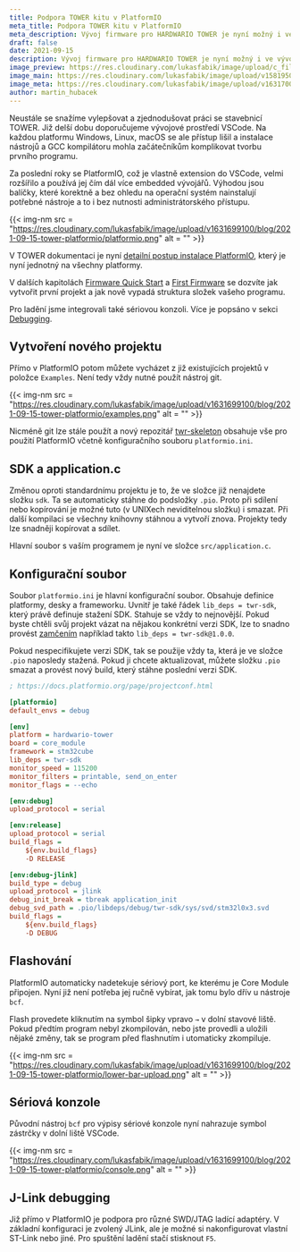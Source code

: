 ```yaml
---
title: Podpora TOWER kitu v PlatformIO
meta_title: Podpora TOWER kitu v PlatformIO
meta_description: Vývoj firmware pro HARDWARIO TOWER je nyní možný i ve vývojovém prostředí PlatformIO. Neustále se snažíme vylepšovat a zjednodušovat práci se stavebnicí TOWER. Již delší dobu doporučujeme vývojové prostředí VSCode. Na každou platformu Windows, Linux, macOS se ale přístup lišil a instalace nástrojů a GCC kompilátoru mohla začátečníkům komplikovat tvorbu prvního programu.
draft: false
date: 2021-09-15
description: Vývoj firmware pro HARDWARIO TOWER je nyní možný i ve vývojovém prostředí PlatformIO.
image_preview: https://res.cloudinary.com/lukasfabik/image/upload/c_fill,h_800,w_800/v1631699535/blog/2021-09-15-tower-platformio/platformio-blog.png
image_main: https://res.cloudinary.com/lukasfabik/image/upload/v1581950249/blog/wide_placeholder.jpg
image_meta: https://res.cloudinary.com/lukasfabik/image/upload/v1631700679/blog/2021-09-15-tower-platformio/blog-platformioArtboard_1_2x.png
author: martin_hubacek
---
```


Neustále se snažíme vylepšovat a zjednodušovat práci se stavebnicí TOWER. Již delší dobu doporučujeme vývojové prostředí VSCode. Na každou platformu Windows, Linux, macOS se ale přístup lišil a instalace nástrojů a GCC kompilátoru mohla začátečníkům komplikovat tvorbu prvního programu.

Za poslední roky se PlatformIO, což je vlastně extension do VSCode, velmi rozšířilo a používá jej čím dál více embedded vývojářů. Výhodou jsou balíčky, které korektně a bez ohledu na operační systém nainstalují potřebné nástroje a to i bez nutnosti administrátorského přístupu.

{{< img-nm src = "https://res.cloudinary.com/lukasfabik/image/upload/v1631699100/blog/2021-09-15-tower-platformio/platformio.png" alt = "" >}}

V TOWER dokumentaci je nyní [detailní postup instalace PlatformIO](https://tower.hardwario.com/en/latest/firmware/platformio-installation/), který je nyní jednotný na všechny platformy.

V dalších kapitolách [Firmware Quick Start](https://tower.hardwario.com/en/latest/firmware/firmware-quick-start/) a [First Firmware](https://tower.hardwario.com/en/latest/firmware/blank-start/) se dozvíte jak vytvořit první projekt a jak nově vypadá struktura složek vašeho programu.

Pro ladění jsme integrovali také sériovou konzoli. Více je popsáno v sekci [Debugging](https://tower.hardwario.com/en/latest/firmware/debugging/).

## Vytvoření nového projektu

Přímo v PlatformIO potom můžete vycházet z již existujících projektů v položce `Examples`. Není tedy vždy nutné použít nástroj git.

{{< img-nm src = "https://res.cloudinary.com/lukasfabik/image/upload/v1631699100/blog/2021-09-15-tower-platformio/examples.png" alt = "" >}}


Nicméně git lze stále použít a nový repozitář [twr-skeleton](https://github.com/hardwario/twr-skeleton) obsahuje vše pro použití PlatformIO včetně konfiguračního souboru `platformio.ini`.

## SDK a application.c

Změnou oproti standardnímu projektu je to, že ve složce již nenajdete složku `sdk`. Ta se automaticky stáhne do podsložky `.pio`. Proto při sdílení nebo kopírování je možné tuto (v UNIXech neviditelnou složku) i smazat. Při další kompilaci se všechny knihovny stáhnou a vytvoří znova.
Projekty tedy lze snadněji kopírovat a sdílet.

Hlavní soubor s vaším programem je nyní ve složce `src/application.c`.

## Konfigurační soubor

Soubor `platformio.ini` je hlavní konfigurační soubor. Obsahuje definice platformy, desky a frameworku. Uvnitř je také řádek `lib_deps = twr-sdk`, který právě definuje stažení SDK. Stahuje se vždy to nejnovější. Pokud byste chtěli svůj projekt vázat na nějakou konkrétní verzi SDK, lze to snadno provést [zamčením](https://docs.platformio.org/en/latest/projectconf/section_env_library.html#lib-deps) například takto `lib_deps = twr-sdk@1.0.0`.

Pokud nespecifikujete verzi SDK, tak se použije vždy ta, která je ve složce `.pio` naposledy stažená. Pokud ji chcete aktualizovat, můžete složku `.pio` smazat a provést nový build, který stáhne poslední verzi SDK.


```ini
; https://docs.platformio.org/page/projectconf.html

[platformio]
default_envs = debug

[env]
platform = hardwario-tower
board = core_module
framework = stm32cube
lib_deps = twr-sdk
monitor_speed = 115200
monitor_filters = printable, send_on_enter
monitor_flags = --echo

[env:debug]
upload_protocol = serial

[env:release]
upload_protocol = serial
build_flags =
    ${env.build_flags}
    -D RELEASE

[env:debug-jlink]
build_type = debug
upload_protocol = jlink
debug_init_break = tbreak application_init
debug_svd_path = .pio/libdeps/debug/twr-sdk/sys/svd/stm32l0x3.svd
build_flags =
    ${env.build_flags}
    -D DEBUG
```

## Flashování

PlatformIO automaticky nadetekuje sériový port, ke kterému je Core Module připojen. Nyní již není potřeba jej ručně vybírat, jak tomu bylo dřív u nástroje `bcf`.

Flash provedete kliknutím na symbol šipky vpravo `→` v dolní stavové liště. Pokud předtím program nebyl zkompilován, nebo jste provedli a uložili nějaké změny, tak se program před flashnutím i utomaticky zkompiluje.

{{< img-nm src = "https://res.cloudinary.com/lukasfabik/image/upload/v1631699100/blog/2021-09-15-tower-platformio/lower-bar-upload.png" alt = "" >}}

## Sériová konzole

Původní nástroj `bcf` pro výpisy sériové konzole nyní nahrazuje symbol zástrčky v dolní liště VSCode.

{{< img-nm src = "https://res.cloudinary.com/lukasfabik/image/upload/v1631699100/blog/2021-09-15-tower-platformio/console.png" alt = "" >}}

## J-Link debugging

Již přímo v PlatformIO je podpora pro různé SWD/JTAG ladící adaptéry. V základní konfiguraci je zvolený JLink, ale je možné si nakonfigurovat vlastní ST-Link nebo jiné. Pro spuštění ladění stačí stisknout `F5`.

